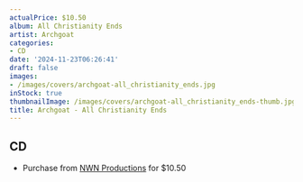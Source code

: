 ```yaml
---
actualPrice: $10.50
album: All Christianity Ends
artist: Archgoat
categories:
- CD
date: '2024-11-23T06:26:41'
draft: false
images:
- /images/covers/archgoat-all_christianity_ends.jpg
inStock: true
thumbnailImage: /images/covers/archgoat-all_christianity_ends-thumb.jpg
title: Archgoat - All Christianity Ends
---
```


## CD
* Purchase from [NWN Productions](http://shop.nwnprod.com/index.php?route=product/product&path=93&product_id=57903&sort=pd.name&order=ASC) for $10.50
